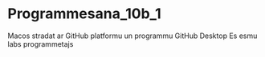 # Programmesana_10b_1
Macos stradat ar GitHub platformu un programmu GitHub Desktop
Es esmu labs programmetajs
